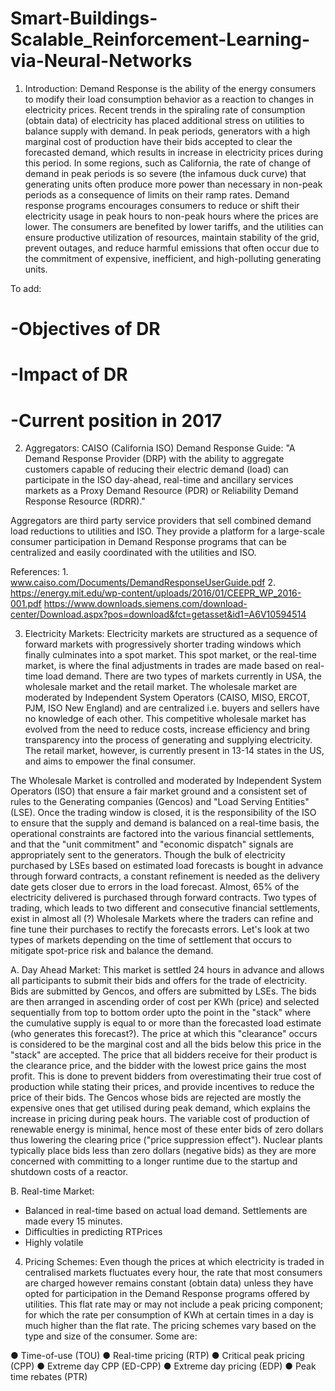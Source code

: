 # Smart-Buildings-Scalable_Reinforcement-Learning-via-Neural-Networks

1. Introduction:
Demand Response is the ability of the energy consumers to modify their load consumption behavior as a reaction to changes in electricity prices. Recent trends in the spiraling rate of consumption (obtain data) of electricity has placed additional stress on utilities to balance supply with demand. In peak periods, generators with a high marginal cost of production have their bids accepted to clear the forecasted demand, which results in increase in electricity prices during this period. In some regions, such as California, the rate of change of demand in peak periods is so severe (the infamous duck curve) that generating units often produce more power than necessary in non-peak periods as a consequence of limits on their ramp rates. Demand response programs encourages consumers to reduce or shift their electricity usage in peak hours to non-peak hours where the prices are lower. The consumers are benefited by lower tariffs, and the utilities can ensure productive utilization of resources, maintain stability of the grid, prevent outages, and reduce harmful emissions that often occur due to the commitment of expensive, inefficient, and high-polluting generating units.

To add:
# -Objectives of DR
# -Impact of DR
# -Current position in 2017


2. Aggregators:
CAISO (California ISO) Demand Response Guide: "A Demand Response Provider (DRP) with the ability to aggregate customers capable of reducing their electric demand (load) can participate in the ISO day-ahead, real-time and ancillary services markets as a Proxy Demand Resource (PDR) or Reliability Demand Response Resource (RDRR)."

Aggregators are third party service providers that sell combined demand load reductions to utilities and ISO. They provide a platform for a large-scale consumer participation in Demand Response programs that can be centralized and easily coordinated with the utilities and ISO. 

  References:
    1. www.caiso.com/Documents/DemandResponseUserGuide.pdf
    2. https://energy.mit.edu/wp-content/uploads/2016/01/CEEPR_WP_2016-001.pdf
    https://www.downloads.siemens.com/download-center/Download.aspx?pos=download&fct=getasset&id1=A6V10594514
    
    
3. Electricity Markets:
Electricity markets are structured as a sequence of forward markets with progressively shorter trading windows which finally culminates into a spot market. This spot market, or the real-time market, is where the final adjustments in trades are made based on real-time load demand. There are two types of markets currently in USA, the wholesale market and the retail market. The wholesale market are moderated by Independent System Operators (CAISO, MISO, ERCOT, PJM, ISO New England) and are centralized i.e. buyers and sellers have no knowledge of each other. This competitive wholesale market has evolved from the need to reduce costs, increase efficiency and bring transparency into the process of generating and supplying electricity. The retail market, however, is currently present in 13-14 states in the US, and aims to empower the final consumer.

The Wholesale Market is controlled and moderated by Independent System Operators (ISO) that ensure a fair market ground and a consistent set of rules to the Generating companies (Gencos) and "Load Serving Entities" (LSE). Once the trading window is closed, it is the responsibility of the ISO to ensure that the supply and demand is balanced on a real-time basis, the operational constraints are factored into the various financial settlements, and that the "unit commitment" and "economic dispatch" signals are appropriately sent to the generators. Though the bulk of electricity purchased by LSEs based on estimated load forecasts is bought in advance through forward contracts, a constant refinement is needed as the delivery date gets closer due to errors in the load forecast. Almost, 65% of the electricity delivered is purchased through forward contracts. Two types of trading, which leads to two different and consecutive financial settlements, exist in almost all (?) Wholesale Markets where the traders can refine and fine tune their purchases to rectify the forecasts errors. Let's look at two types of markets depending on the time of settlement that occurs to mitigate spot-price risk and balance the demand. 

A. Day Ahead Market:
This market is settled 24 hours in advance and allows all participants to submit their bids and offers for the trade of electricity. Bids are submitted by Gencos, and offers are submitted by LSEs. The bids are then arranged in ascending order of cost per KWh (price) and selected sequentially from top to bottom order upto the point in the "stack" where the cumulative supply is equal to or more than the forecasted load estimate (who generates this forecast?). The price at which this "clearance" occurs is considered to be the marginal cost and all the bids below this price in the "stack" are accepted. The price that all bidders receive for their product is the clearance price, and the bidder with the lowest price gains the most profit. This is done to prevent bidders from overestimating their true cost of production while stating their prices, and provide incentives to reduce the price of their bids. The Gencos whose bids are rejected are mostly the expensive ones that get utilised during peak demand, which explains the
increase in pricing during peak hours. The variable cost of production of renewable energy is minimal, hence most of these enter bids of zero dollars thus lowering the clearing price ("price suppression effect"). Nuclear plants typically place bids less than zero dollars (negative bids) as they are more concerned with committing to a longer runtime due to the startup and shutdown costs of a reactor.

B. Real-time Market:
 - Balanced in real-time based on actual load demand. Settlements are made every 15 minutes.
 - Difficulties in predicting RTPrices
 - Highly volatile
 
 
4. Pricing Schemes:
Even though the prices at which electricity is traded in centralised markets fluctuates every hour, the rate that most consumers are charged however remains constant (obtain data) unless they have opted for participation in the Demand Response programs offered by utilities. This flat rate may or may not include a peak pricing component; for which the rate per consumption of KWh at certain times in a day is much higher than the flat rate. The pricing schemes vary based on the type and size of the consumer. Some are:

● Time-of-use (TOU)
● Real-time pricing (RTP)
● Critical peak pricing (CPP)
● Extreme day CPP (ED-CPP)
● Extreme day pricing (EDP)
● Peak time rebates (PTR)

